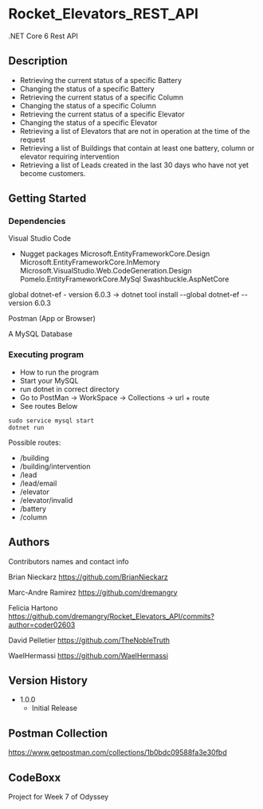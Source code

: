 # Rocket_Elevators_REST_API

.NET Core 6 Rest API

## Description

- Retrieving the current status of a specific Battery
- Changing the status of a specific Battery
- Retrieving the current status of a specific Column
- Changing the status of a specific Column
- Retrieving the current status of a specific Elevator
- Changing the status of a specific Elevator
- Retrieving a list of Elevators that are not in operation at the time of the request
- Retrieving a list of Buildings that contain at least one battery, column or elevator requiring intervention
- Retrieving a list of Leads created in the last 30 days who have not yet become customers.


## Getting Started

### Dependencies

Visual Studio Code

* Nugget packages
Microsoft.EntityFrameworkCore.Design
Microsoft.EntityFrameworkCore.InMemory
Microsoft.VisualStudio.Web.CodeGeneration.Design
Pomelo.EntityFrameworkCore.MySql
Swashbuckle.AspNetCore

global dotnet-ef - version 6.0.3 -> dotnet tool install --global dotnet-ef --version 6.0.3

Postman (App or Browser)

A MySQL Database

### Executing program

* How to run the program
* Start your MySQL
* run dotnet in correct directory
* Go to PostMan -> WorkSpace -> Collections -> url + route
* See routes Below

```
sudo service mysql start
dotnet run
```

Possible routes:
* /building
* /building/intervention
* /lead
* /lead/email
* /elevator
* /elevator/invalid
* /battery
* /column

## Authors

Contributors names and contact info

Brian Nieckarz
https://github.com/BrianNieckarz

Marc-Andre Ramirez
https://github.com/dremangry

Felicia Hartono
https://github.com/dremangry/Rocket_Elevators_API/commits?author=coder02603

David Pelletier
https://github.com/TheNobleTruth

WaelHermassi
https://github.com/WaelHermassi

## Version History

* 1.0.0
    * Initial Release

## Postman Collection

https://www.getpostman.com/collections/1b0bdc09588fa3e30fbd

## CodeBoxx

Project for Week 7 of Odyssey
